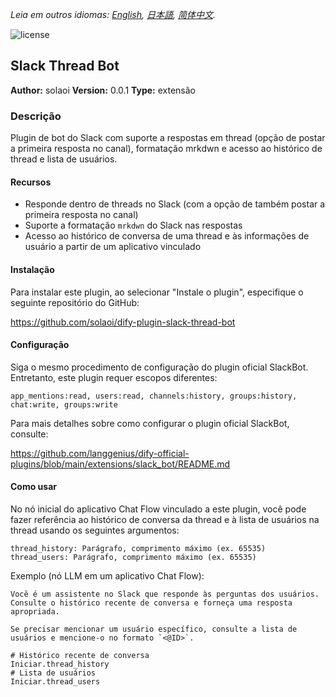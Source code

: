 *Leia em outros idiomas: [English](README.md), [日本語](README.ja.md), [简体中文](README.zh-Hans.md).*

![license](https://img.shields.io/github/license/solaoi/dify-plugin-slack-thread-bot)

## Slack Thread Bot

**Author:** solaoi
**Version:** 0.0.1
**Type:** extensão

### Descrição

Plugin de bot do Slack com suporte a respostas em thread (opção de postar a primeira resposta no canal), formatação mrkdwn e acesso ao histórico de thread e lista de usuários.

#### Recursos

- Responde dentro de threads no Slack (com a opção de também postar a primeira resposta no canal)
- Suporte a formatação `mrkdwn` do Slack nas respostas
- Acesso ao histórico de conversa de uma thread e às informações de usuário a partir de um aplicativo vinculado

#### Instalação

Para instalar este plugin, ao selecionar "Instale o plugin", especifique o seguinte repositório do GitHub:

https://github.com/solaoi/dify-plugin-slack-thread-bot

#### Configuração

Siga o mesmo procedimento de configuração do plugin oficial SlackBot.
Entretanto, este plugin requer escopos diferentes:

```
app_mentions:read, users:read, channels:history, groups:history, chat:write, groups:write
```

Para mais detalhes sobre como configurar o plugin oficial SlackBot, consulte:

https://github.com/langgenius/dify-official-plugins/blob/main/extensions/slack_bot/README.md

#### Como usar

No nó inicial do aplicativo Chat Flow vinculado a este plugin, você pode fazer referência ao histórico de conversa da thread e à lista de usuários na thread usando os seguintes argumentos:

```
thread_history: Parágrafo, comprimento máximo (ex. 65535)
thread_users: Parágrafo, comprimento máximo (ex. 65535)
```

Exemplo (nó LLM em um aplicativo Chat Flow):

```
Você é um assistente no Slack que responde às perguntas dos usuários.
Consulte o histórico recente de conversa e forneça uma resposta apropriada.

Se precisar mencionar um usuário específico, consulte a lista de usuários e mencione-o no formato `<@ID>`.

# Histórico recente de conversa
Iniciar.thread_history
# Lista de usuários
Iniciar.thread_users
```
